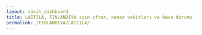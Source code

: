 ```yaml
---
layout: vakit_dashboard
title: LAITILA, FINLANDIYA için iftar, namaz vakitleri ve hava durumu - ilçe/eyalet seç
permalink: /FINLANDIYA/LAITILA/
---
```


<script type="text/javascript">
  var GLOBAL_COUNTRY = 'FINLANDIYA';
  var GLOBAL_CITY = 'LAITILA';
  var GLOBAL_STATE = '';
  var lat = 72;
  var lon = 21;
</script>
